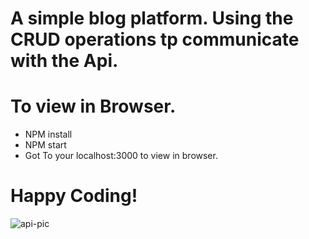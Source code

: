 # A simple blog platform. Using the CRUD operations tp communicate with the Api.
# To view in Browser.
- NPM install
- NPM start
- Got To your localhost:3000 to view in browser.
# Happy Coding!

![api-pic](https://user-images.githubusercontent.com/70597385/150886478-08e6e382-8067-4595-9e55-da189032d8ef.png)
